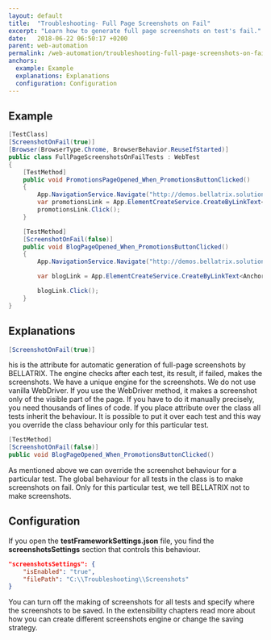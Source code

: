 ```yaml
---
layout: default
title:  "Troubleshooting- Full Page Screenshots on Fail"
excerpt: "Learn how to generate full page screenshots on test's fail."
date:   2018-06-22 06:50:17 +0200
parent: web-automation
permalink: /web-automation/troubleshooting-full-page-screenshots-on-fail/
anchors:
  example: Example
  explanations: Explanations
  configuration: Configuration
---
```

Example
-------
```csharp
[TestClass]
[ScreenshotOnFail(true)]
[Browser(BrowserType.Chrome, BrowserBehavior.ReuseIfStarted)]
public class FullPageScreenshotsOnFailTests : WebTest
{
    [TestMethod]
    public void PromotionsPageOpened_When_PromotionsButtonClicked()
    {
        App.NavigationService.Navigate("http://demos.bellatrix.solutions/");
        var promotionsLink = App.ElementCreateService.CreateByLinkText<Anchor>("Promotions");
        promotionsLink.Click();
    }

    [TestMethod]
    [ScreenshotOnFail(false)]
    public void BlogPageOpened_When_PromotionsButtonClicked()
    {
        App.NavigationService.Navigate("http://demos.bellatrix.solutions/");

        var blogLink = App.ElementCreateService.CreateByLinkText<Anchor>("Blog");

        blogLink.Click();
    }
}
```

Explanations
------------
```csharp
[ScreenshotOnFail(true)]
```
his is the attribute for automatic generation of full-page screenshots by BELLATRIX. The engine checks after each test, its result, if failed, makes the screenshots. We have a unique engine for the screenshots. We do not use vanilla WebDriver. If you use the WebDriver method, it makes a screenshot only of the visible part of the page. If you have to do it manually precisely, you need thousands of lines of code.
If you place attribute over the class all tests inherit the behaviour. It is possible to put it over each test and this way you override the class behaviour only for this particular test.
```csharp
[TestMethod]
[ScreenshotOnFail(false)]
public void BlogPageOpened_When_PromotionsButtonClicked()
```
As mentioned above we can override the screenshot behaviour for a particular test. The global behaviour for all tests in the class is to make screenshots on fail. Only for this particular test, we tell BELLATRIX not to make screenshots.

Configuration
-------------
If you open the **testFrameworkSettings.json** file, you find the **screenshotsSettings** section that controls this behaviour.
```json
"screenshotsSettings": {
    "isEnabled": "true",
    "filePath": "C:\\Troubleshooting\\Screenshots"
}
```
You can turn off the making of screenshots for all tests and specify where the screenshots to be saved. In the extensibility chapters read more about how you can create different screenshots engine or change the saving strategy.